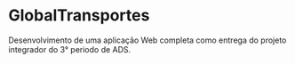 # GlobalTransportes
Desenvolvimento de uma aplicação Web completa como entrega do projeto integrador do 3° periodo de ADS.

